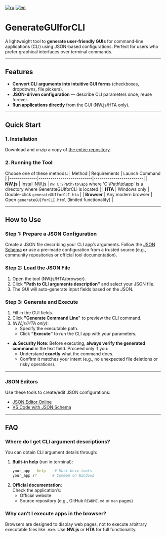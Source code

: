 
[![ru](https://img.shields.io/badge/lang-ru-green.svg)](/blob/main/README.ru.md)
[![en](https://img.shields.io/badge/lang-en-green.svg)](/blob/main/README.md)

# GenerateGUIforCLI

A lightweight tool to **generate user-friendly GUIs** for command-line applications (CLI) using JSON-based configurations. Perfect for users who prefer graphical interfaces over terminal commands.

---

## Features
- **Convert CLI arguments into intuitive GUI forms** (checkboxes, dropdowns, file pickers).
- **JSON-driven configuration** — describe CLI parameters once, reuse forever.
- **Run applications directly** from the GUI (NW.js/HTA only).

---

## Quick Start

### 1. Installation
Download and unzip a copy of [the entire repository](https://codeload.github.com/Leo7k/GenerateGUIforCLI/zip/refs/heads/main).

### 2. Running the Tool
Choose one of these methods:
| Method       | Requirements              | Launch Command          |
|--------------|---------------------------|-------------------------|
| **NW.js**    | [Install NW.js](https://nwjs.io/) | `nw C:\Path\to\app` where 'C:\Path\to\app' is a directory where GenerateGUIforCLI is located.|
| **HTA**      | Windows only              | Double-click `generateGUIforCLI.hta` |
| **Browser**  | Any modern browser        | Open `generateGUIforCLI.html` (limited functionality) |

---

## How to Use
### Step 1: Prepare a JSON Configuration
Create a JSON file describing your CLI app’s arguments. Follow the [JSON Schema](generateGUIforCLI_schema_2019-09.json) **or** use a pre-made configuration from a trusted source (e.g., community repositories or official tool documentation).

### Step 2: Load the JSON File
1. Open the tool (NW.js/HTA/browser).
2. Click **"Path to CLI arguments description"** and select your JSON file.
3. The GUI will auto-generate input fields based on the JSON.

### Step 3: Generate and Execute
1. Fill in the GUI fields.
2. Click **"Generate Command Line"** to preview the CLI command.
3. *(NW.js/HTA only)*:  
   - Specify the executable path.  
   - Click **"Execute"** to run the CLI app with your parameters.
- **⚠️ Security Note**: Before executing, **always verify the generated command** in the text field. Proceed only if you:  
     - Understand **exactly** what the command does.  
     - Confirm it matches your intent (e.g., no unexpected file deletions or risky operations).  

---

### JSON Editors
Use these tools to create/edit JSON configurations:
- [JSON Editor Online](https://json-editor.github.io/json-editor/)
- [VS Code with JSON Schema](https://code.visualstudio.com/docs/languages/json#_json-schemas-and-settings)

---

## FAQ
### Where do I get CLI argument descriptions?
You can obtain CLI argument details through:
1. **Built-in help** (run in terminal):  
   ```bash
   your_app --help    # Most Unix tools
   your_app /?       # Common on Windows
   ```
2. **Official documentation**:  
   Check the application’s:  
   - Official website
   - Source repository (e.g., GitHub `README.md` or `man` pages)  

### Why can’t I execute apps in the browser?
Browsers are designed to display web pages, not to execute arbitrary executable files like .exe. Use **NW.js** or **HTA** for full functionality.
